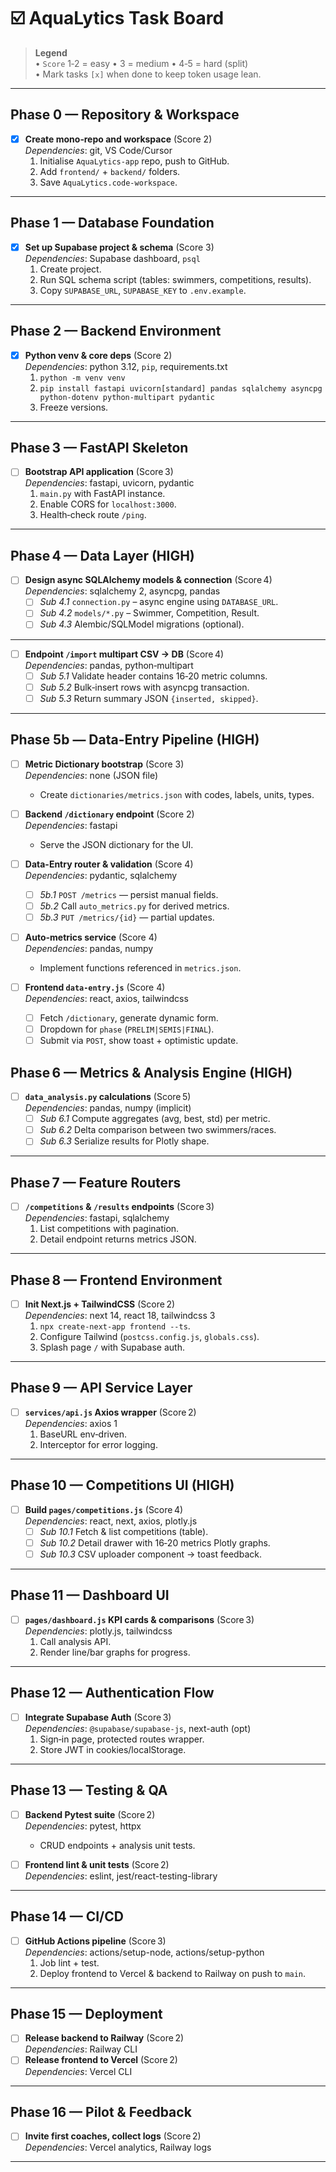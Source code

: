 <!--
TASK.md
AquaLytics App – Ordered execution checklist
Cursor‑AI: Each task is atomic, starts with a checkbox, includes a numeric
complexity score (1‑5). Items scored 4‑5 are flagged **(HIGH)** and broken
into finer sub‑tasks. Dependencies are explicit for context‑aware completions.
-->

# ☑️ AquaLytics Task Board

> **Legend**  
> • `Score` 1‑2 = easy • 3 = medium • 4‑5 = hard (split)  
> • Mark tasks `[x]` when done to keep token usage lean.

---

## Phase 0 — Repository & Workspace

- [x] **Create mono‑repo and workspace** (Score 2)  
  _Dependencies_: git, VS Code/Cursor  
  1. Initialise `AquaLytics-app` repo, push to GitHub.  
  2. Add `frontend/` + `backend/` folders.  
  3. Save `AquaLytics.code-workspace`.

---

## Phase 1 — Database Foundation

- [x] **Set up Supabase project & schema** (Score 3)  
  _Dependencies_: Supabase dashboard, `psql`  
  1. Create project.  
  2. Run SQL schema script (tables: swimmers, competitions, results).  
  3. Copy `SUPABASE_URL`, `SUPABASE_KEY` to `.env.example`.

---

## Phase 2 — Backend Environment

- [x] **Python venv & core deps** (Score 2)  
  _Dependencies_: python 3.12, `pip`, requirements.txt  
  1. `python -m venv venv`  
  2. `pip install fastapi uvicorn[standard] pandas sqlalchemy asyncpg python-dotenv python-multipart pydantic`  
  3. Freeze versions.

---

## Phase 3 — FastAPI Skeleton

- [ ] **Bootstrap API application** (Score 3)  
  _Dependencies_: fastapi, uvicorn, pydantic  
  1. `main.py` with FastAPI instance.  
  2. Enable CORS for `localhost:3000`.  
  3. Health‑check route `/ping`.

---

## Phase 4 — Data Layer **(HIGH)**

- [ ] **Design async SQLAlchemy models & connection** (Score 4)  
  _Dependencies_: sqlalchemy 2, asyncpg, pandas  
  - [ ] _Sub 4.1_ `connection.py` – async engine using `DATABASE_URL`.  
  - [ ] _Sub 4.2_ `models/*.py` – Swimmer, Competition, Result.  
  - [ ] _Sub 4.3_ Alembic/SQLModel migrations (optional).

---


- [ ] **Endpoint `/import` multipart CSV → DB** (Score 4)  
  _Dependencies_: pandas, python‑multipart  
  - [ ] _Sub 5.1_ Validate header contains 16‑20 metric columns.  
  - [ ] _Sub 5.2_ Bulk‑insert rows with asyncpg transaction.  
  - [ ] _Sub 5.3_ Return summary JSON `{inserted, skipped}`.

---

## Phase 5b — Data-Entry Pipeline **(HIGH)**

- [ ] **Metric Dictionary bootstrap** (Score 3)  
  _Dependencies_: none (JSON file)  
  - Create `dictionaries/metrics.json` with codes, labels, units, types.

- [ ] **Backend `/dictionary` endpoint** (Score 2)  
  _Dependencies_: fastapi  
  - Serve the JSON dictionary for the UI.

- [ ] **Data-Entry router & validation** (Score 4)  
  _Dependencies_: pydantic, sqlalchemy  
  - [ ] _5b.1_ `POST /metrics` — persist manual fields.  
  - [ ] _5b.2_ Call `auto_metrics.py` for derived metrics.  
  - [ ] _5b.3_ `PUT /metrics/{id}` — partial updates.

- [ ] **Auto-metrics service** (Score 4)  
  _Dependencies_: pandas, numpy  
  - Implement functions referenced in `metrics.json`.

- [ ] **Frontend `data-entry.js`** (Score 4)  
  _Dependencies_: react, axios, tailwindcss  
  - [ ] Fetch `/dictionary`, generate dynamic form.  
  - [ ] Dropdown for `phase` (`PRELIM|SEMIS|FINAL`).  
  - [ ] Submit via `POST`, show toast + optimistic update.

## Phase 6 — Metrics & Analysis Engine **(HIGH)**

- [ ] **`data_analysis.py` calculations** (Score 5)  
  _Dependencies_: pandas, numpy (implicit)  
  - [ ] _Sub 6.1_ Compute aggregates (avg, best, std) per metric.  
  - [ ] _Sub 6.2_ Delta comparison between two swimmers/races.  
  - [ ] _Sub 6.3_ Serialize results for Plotly shape.

---

## Phase 7 — Feature Routers

- [ ] **`/competitions` & `/results` endpoints** (Score 3)  
  _Dependencies_: fastapi, sqlalchemy  
  1. List competitions with pagination.  
  2. Detail endpoint returns metrics JSON.

---

## Phase 8 — Frontend Environment

- [ ] **Init Next.js + TailwindCSS** (Score 2)  
  _Dependencies_: next 14, react 18, tailwindcss 3  
  1. `npx create-next-app frontend --ts`.  
  2. Configure Tailwind (`postcss.config.js`, `globals.css`).  
  3. Splash page `/` with Supabase auth.

---

## Phase 9 — API Service Layer

- [ ] **`services/api.js` Axios wrapper** (Score 2)  
  _Dependencies_: axios 1  
  1. BaseURL env‑driven.  
  2. Interceptor for error logging.

---

## Phase 10 — Competitions UI **(HIGH)**

- [ ] **Build `pages/competitions.js`** (Score 4)  
  _Dependencies_: react, next, axios, plotly.js  
  - [ ] _Sub 10.1_ Fetch & list competitions (table).  
  - [ ] _Sub 10.2_ Detail drawer with 16‑20 metrics Plotly graphs.  
  - [ ] _Sub 10.3_ CSV uploader component -> toast feedback.

---

## Phase 11 — Dashboard UI

- [ ] **`pages/dashboard.js` KPI cards & comparisons** (Score 3)  
  _Dependencies_: plotly.js, tailwindcss  
  1. Call analysis API.  
  2. Render line/bar graphs for progress.

---

## Phase 12 — Authentication Flow

- [ ] **Integrate Supabase Auth** (Score 3)  
  _Dependencies_: `@supabase/supabase-js`, next-auth (opt)  
  1. Sign‑in page, protected routes wrapper.  
  2. Store JWT in cookies/localStorage.

---

## Phase 13 — Testing & QA

- [ ] **Backend Pytest suite** (Score 2)  
  _Dependencies_: pytest, httpx  
  - CRUD endpoints + analysis unit tests.

- [ ] **Frontend lint & unit tests** (Score 2)  
  _Dependencies_: eslint, jest/react-testing-library

---

## Phase 14 — CI/CD

- [ ] **GitHub Actions pipeline** (Score 3)  
  _Dependencies_: actions/setup-node, actions/setup-python  
  1. Job lint + test.  
  2. Deploy frontend to Vercel & backend to Railway on push to `main`.

---

## Phase 15 — Deployment

- [ ] **Release backend to Railway** (Score 2)  
  _Dependencies_: Railway CLI  
- [ ] **Release frontend to Vercel** (Score 2)  
  _Dependencies_: Vercel CLI

---

## Phase 16 — Pilot & Feedback

- [ ] **Invite first coaches, collect logs** (Score 2)  
  _Dependencies_: Vercel analytics, Railway logs  

---

<!-- End TASK.md -->
